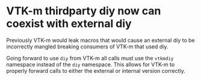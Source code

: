# VTK-m thirdparty diy now can coexist with external diy

Previously VTK-m would leak macros that would cause an
external diy to be incorrectly mangled breaking consumers
of VTK-m that used diy.

Going forward to use `diy` from VTK-m all calls must use the
`vtkmdiy` namespace instead of the `diy` namespace. This
allows for VTK-m to properly forward calls to either
the external or internal version correctly.


